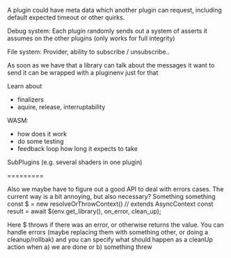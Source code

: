 A plugin could have meta data which another plugin can request,
including default expected timeout or other quirks.

Debug system:
Each plugin randomly sends out a system of asserts it assumes on the other plugins (only works for full integrity)

File system:
Provider, ability to subscribe / unsubscribe..

As soon as we have that a library can talk about the messages it want to send
it can be wrapped with a pluginenv just for that

Learn about

-   finalizers
-   aquire, release, interruptability

WASM:

-   how does it work
-   do some testing
-   feedback loop how long it expects to take

SubPlugins (e.g. several shaders in one plugin)

=========

Also we maybe have to figure out a good API to deal with errors cases. The current way is a bit annoying, but also necessary?
Something something
const $ = new resolveOrThrowContext() // extends AsyncContext
const result = await $(env.get_library(), on_error, clean_up);

Here $ throws if there was an error, or otherwise returns the value. You can handle errors (maybe replacing them with something other, or doing a cleanup/rollbak) and you can specify what should happen as a cleanUp action when a) we are done or b) something threw
